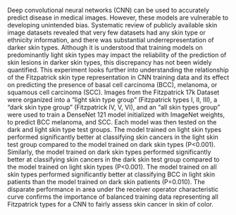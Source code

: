

Deep convolutional neural networks (CNN) can be used to accurately predict disease in medical images. However, these models are vulnerable to developing unintended bias. Systematic review of publicly available skin image datasets revealed that very few datasets had any skin type or ethnicity information, and there was substantial underrepresentation of darker skin types. Although it is understood that training models on predominantly light skin types may impact the reliability of the prediction of skin lesions in darker skin types, this discrepancy has not been widely quantified. This experiment looks further into understanding the relationship of the Fitzpatrick skin type representation in CNN training data and its effect on predicting the presence of basal cell carcinoma (BCC), melanoma, or squamous cell carcinoma (SCC). Images from the Fitzpatrick 17k Dataset were organized into a “light skin type group” (Fitzpatrick types I, II, III), a “dark skin type group” (Fitzpatrick IV, V, VI), and an “all skin types group” were used to train a DenseNet 121 model initialized with ImageNet weights, to predict BCC melanoma, and SCC. Each model was then tested on the dark and light skin type test groups. The model trained on light skin types performed significantly better at classifying skin cancers in the light skin test group compared to the model trained on dark skin types (P<0.001). Similarly, the model trained on dark skin types performed significantly better at classifying skin cancers in the dark skin test group compared to the model trained on light skin types (P<0.001). The model trained on all skin types performed significantly better at classifying BCC in light skin patients than the model trained on dark skin patients (P=0.010). The disparate performance in area under the receiver operator characteristic curve confirms the importance of balanced training data representing all Fitzpatrick types for a CNN to fairly assess skin cancer in skin of color. 
